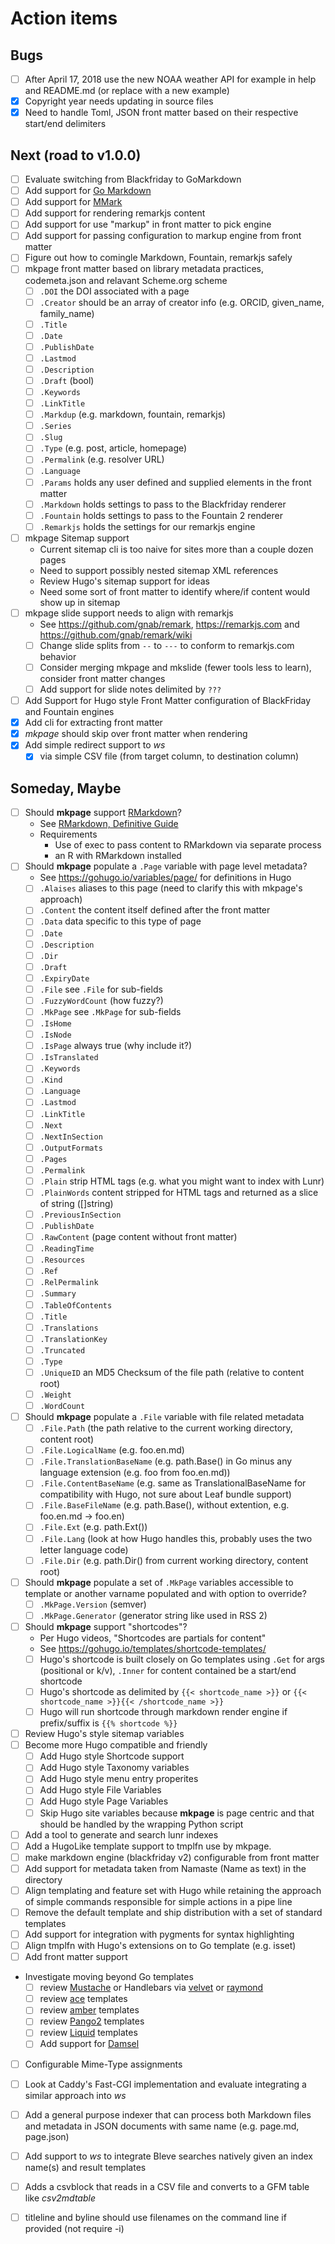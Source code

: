 
# Action items

## Bugs

+ [ ] After April 17, 2018 use the new NOAA weather API for example in help and README.md (or replace with a new example)
+ [x] Copyright year needs updating in source files
+ [x] Need to handle Toml, JSON front matter based on their respective start/end delimiters

## Next (road to v1.0.0)

+ [ ] Evaluate switching from Blackfriday to GoMarkdown
+ [ ] Add support for [Go Markdown](https://github.com/gomarkdown/markdown)
+ [ ] Add support for [MMark](https://github.com/mmarkdown/mmark)
+ [ ] Add support for rendering remarkjs content
+ [ ] Add support for use "markup" in front matter to pick engine
+ [ ] Add support for passing configuration to markup engine from front matter
+ [ ] Figure out how to comingle Markdown, Fountain, remarkjs safely 
+ [ ] mkpage front matter based on library metadata practices, codemeta.json and relavant Scheme.org scheme
    + [ ] `.DOI` the DOI associated with a page
    + [ ] `.Creator` should be an array of creator info (e.g. ORCID, given_name, family_name)
    + [ ] `.Title`
    + [ ] `.Date`
    + [ ] `.PublishDate`
    + [ ] `.Lastmod`
    + [ ] `.Description`
    + [ ] `.Draft` (bool)
    + [ ] `.Keywords`
    + [ ] `.LinkTitle`
    + [ ] `.Markdup` (e.g. markdown, fountain, remarkjs)
    + [ ] `.Series`
    + [ ] `.Slug`
    + [ ] `.Type` (e.g. post, article, homepage)
    + [ ] `.Permalink`  (e.g. resolver URL)
    + [ ] `.Language`
    + [ ] `.Params` holds any user defined and supplied elements in the front matter
    + [ ] `.Markdown` holds settings to pass to the Blackfriday renderer 
    + [ ] `.Fountain` holds settings to pass to the Fountain 2 renderer
    + [ ] `.Remarkjs` holds the settings for our remarkjs engine
+ [ ] mkpage Sitemap support
    + Current sitemap cli is too naive for sites more than a couple dozen pages
    + Need to support possibly nested sitemap XML references
    + Review Hugo's sitemap support for ideas
    + Need some sort of front matter to identify where/if content would show up in sitemap
+ [ ] mkpage slide support needs to align with remarkjs
    + See https://github.com/gnab/remark, https://remarkjs.com and https://github.com/gnab/remark/wiki
    + [ ] Change slide splits from `--` to `---` to conform to remarkjs.com behavior
    + [ ] Consider merging mkpage and mkslide (fewer tools less to learn), consider front matter changes
    + [ ] Add support for slide notes delimited by `???`
+ [ ] Add Support for Hugo style Front Matter configuration of BlackFriday and Fountain engines
+ [x] Add cli for extracting front matter
+ [x] *mkpage* should skip over front matter when rendering
+ [x] Add simple redirect support to _ws_
    + [x] via simple CSV file (from target column, to destination column)

## Someday, Maybe

+ [ ] Should **mkpage** support [RMarkdown](https://rmarkdown.rstudio.com/)?
    + See [RMarkdown, Definitive Guide](https://bookdown.org/yihui/rmarkdown/)
    + Requirements
        + Use of exec to pass content to RMarkdown via separate process
        + an R with RMarkdown installed
+ [ ] Should **mkpage** populate a `.Page` variable with page level metadata?
    + See https://gohugo.io/variables/page/ for definitions in Hugo
    + [ ] `.Alaises` aliases to this page (need to clarify this with mkpage's approach)
    + [ ] `.Content` the content itself defined after the front matter
    + [ ] `.Data` data specific to this type of page
    + [ ] `.Date` 
    + [ ] `.Description`
    + [ ] `.Dir`
    + [ ] `.Draft`
    + [ ] `.ExpiryDate`
    + [ ] `.File` see `.File` for sub-fields
    + [ ] `.FuzzyWordCount` (how fuzzy?)
    + [ ] `.MkPage` see `.MkPage` for sub-fields
    + [ ] `.IsHome`
    + [ ] `.IsNode`
    + [ ] `.IsPage` always true (why include it?)
    + [ ] `.IsTranslated` 
    + [ ] `.Keywords`
    + [ ] `.Kind`
    + [ ] `.Language`
    + [ ] `.Lastmod`
    + [ ] `.LinkTitle`
    + [ ] `.Next`
    + [ ] `.NextInSection`
    + [ ] `.OutputFormats`
    + [ ] `.Pages`
    + [ ] `.Permalink`
    + [ ] `.Plain` strip HTML tags (e.g. what you might want to index with Lunr)
    + [ ] `.PlainWords` content stripped for HTML tags and returned as a slice of string ([]string)
    + [ ] `.PreviousInSection`
    + [ ] `.PublishDate`
    + [ ] `.RawContent` (page content without front matter)
    + [ ] `.ReadingTime`
    + [ ] `.Resources`
    + [ ] `.Ref`
    + [ ] `.RelPermalink`
    + [ ] `.Summary`
    + [ ] `.TableOfContents`
    + [ ] `.Title`
    + [ ] `.Translations`
    + [ ] `.TranslationKey`
    + [ ] `.Truncated`
    + [ ] `.Type`
    + [ ] `.UniqueID` an MD5 Checksum of the file path (relative to content root)
    + [ ] `.Weight`
    + [ ] `.WordCount`
+ [ ] Should **mkpage** populate a `.File` variable with file related metadata
    + [ ] `.File.Path` (the path relative to the current working directory, content root)
    + [ ] `.File.LogicalName` (e.g. foo.en.md)
    + [ ] `.File.TranslationBaseName` (e.g. path.Base() in Go minus any language extension (e.g. foo from foo.en.md))
    + [ ] `.File.ContentBaseName` (e.g. same as TranslationalBaseName for compatibility with Hugo, not sure about Leaf bundle support)
    + [ ] `.File.BaseFileName` (e.g. path.Base(), without extention, e.g. foo.en.md -> foo.en)
    + [ ] `.File.Ext` (e.g. path.Ext())
    + [ ] `.File.Lang` (look at how Hugo handles this, probably uses the two letter language code)
    + [ ] `.File.Dir` (e.g. path.Dir() from current working directory, content root)
+ [ ] Should **mkpage** populate a set of `.MkPage` variables accessible to template or another varname populated and with option to override?
    + [ ] `.MkPage.Version` (semver)
    + [ ] `.MkPage.Generator` (generator string like used in RSS 2)
+ [ ] Should **mkpage** support "shortcodes"?
    + Per Hugo videos, "Shortcodes are partials for content"
    + See https://gohugo.io/templates/shortcode-templates/
    + [ ] Hugo's shortcode is built closely on Go templates using `.Get` for args (positional or k/v), `.Inner` for content contained be a start/end shortcode
    + [ ] Hugo's shortcode as delimited by `{{< shortcode_name >}}` or `{{< shortcode_name >}}{{< /shortcode_name >}}`
    + [ ] Hugo will run shortcode through markdown render engine if prefix/suffix is `{{% shortcode %}}`
+ [ ] Review Hugo's style sitemap variables
+ [ ] Become more Hugo compatible and friendly
    + [ ] Add Hugo style Shortcode support
    + [ ] Add Hugo style Taxonomy variables
    + [ ] Add Hugo style menu entry properites
    + [ ] Add Hugo style File Variables
    + [ ] Add Hugo style Page Variables
    + [ ] Skip Hugo site variables because **mkpage** is page centric
          and that should be handled by the wrapping Python script
+ [ ] Add a tool to generate and search lunr indexes
+ [ ] Add a HugoLike template support to tmplfn use by mkpage.
+ [ ] make markdown engine (blackfriday v2) configurable from front matter
+ [ ] Add support for metadata taken from Namaste (Name as text) in the directory
+ [ ] Align templating and feature set with Hugo while retaining the approach of simple commands responsible for simple actions in a pipe line
+ [ ] Remove the default template and ship distribution with a set of standard templates
+ [ ] Add support for integration with pygments for syntax highlighting
+ [ ] Align tmplfn with Hugo's extensions on to Go template (e.g. isset)
+ [ ] Add front matter support
+ Investigate moving beyond Go templates 
    + [ ] review [Mustache](https://github.com/hoisie/mustache) or Handlebars via [velvet](https://github.com/gobuffalo/velvet) or [raymond](https://github.com/aymerick/raymond)
    + [ ] review [ace](https://github.com/yosssi/ace) templates
    + [ ] review [amber](https://github.com/eknkc/amber) templates
    + [ ] review [Pango2](https://github.com/flosch/pongo2) templates
    + [ ] review [Liquid](https://github.com/osteele/liquid) templates
    + [ ] Add support for [Damsel](https://github.com/dskinner/damsel)
+ [ ] Configurable Mime-Type assignments
+ [ ] Look at Caddy's Fast-CGI implementation and evaluate integrating a similar approach into _ws_
+ [ ] Add a general purpose indexer that can process both Markdown files and metadata in JSON documents with same name (e.g. page.md, page.json)
+ [ ] Add support to _ws_ to integrate Bleve searches natively given an index name(s) and result templates
+ [ ] Adds a csvblock that reads in a CSV file and converts to a GFM table like _csv2mdtable_
+ [ ] titleline and byline should use filenames on the command line if provided (not require -i)

